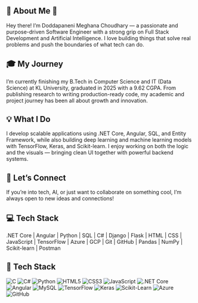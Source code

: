 ## 🔹 About Me 🔹
Hey there! I’m Doddapaneni Meghana Choudhary — a passionate and purpose-driven Software Engineer with a strong grip on Full Stack Development and Artificial Intelligence. I love building things that solve real problems and push the boundaries of what tech can do.

## 🎓 My Journey
I’m currently finishing my B.Tech in Computer Science and IT (Data Science) at KL University, graduated in 2025 with a 9.62 CGPA. From publishing research to writing production-ready code, my academic and project journey has been all about growth and innovation.

## 💡 What I Do
I develop scalable applications using .NET Core, Angular, SQL, and Entity Framework, while also building deep learning and machine learning models with TensorFlow, Keras, and Scikit-learn. I enjoy working on both the logic and the visuals — bringing clean UI together with powerful backend systems.

## 🤝 Let’s Connect
If you’re into tech, AI, or just want to collaborate on something cool, I’m always open to new ideas and connections!

## 💻 Tech Stack
.NET Core | Angular | Python | SQL | C# | Django | Flask | HTML | CSS | JavaScript | TensorFlow | Azure | GCP | Git | GitHub | Pandas | NumPy | Scikit-learn | Postman

## 🧰 Tech Stack  

![C](https://img.shields.io/badge/C-A8B9CC?style=flat&logo=c&logoColor=black)
![C#](https://img.shields.io/badge/C%23-239120?style=flat&logo=c-sharp&logoColor=white)
![Python](https://img.shields.io/badge/Python-3776AB?style=flat&logo=python&logoColor=white)
![HTML5](https://img.shields.io/badge/HTML5-E34F26?style=flat&logo=html5&logoColor=white)
![CSS3](https://img.shields.io/badge/CSS3-1572B6?style=flat&logo=css3&logoColor=white)
![JavaScript](https://img.shields.io/badge/JavaScript-F7DF1E?style=flat&logo=javascript&logoColor=black)
![.NET Core](https://img.shields.io/badge/.NET_Core-512BD4?style=flat&logo=dotnet&logoColor=white)
![Angular](https://img.shields.io/badge/Angular-DD0031?style=flat&logo=angular&logoColor=white)
![MySQL](https://img.shields.io/badge/MySQL-4479A1?style=flat&logo=mysql&logoColor=white)
![TensorFlow](https://img.shields.io/badge/TensorFlow-FF6F00?style=flat&logo=tensorflow&logoColor=white)
![Keras](https://img.shields.io/badge/Keras-D00000?style=flat&logo=keras&logoColor=white)
![Scikit-Learn](https://img.shields.io/badge/Scikit--Learn-F7931E?style=flat&logo=scikit-learn&logoColor=white)
![Azure](https://img.shields.io/badge/Azure-0089D6?style=flat&logo=microsoft-azure&logoColor=white)
![GitHub](https://img.shields.io/badge/GitHub-100000?style=flat&logo=github&logoColor=white)
